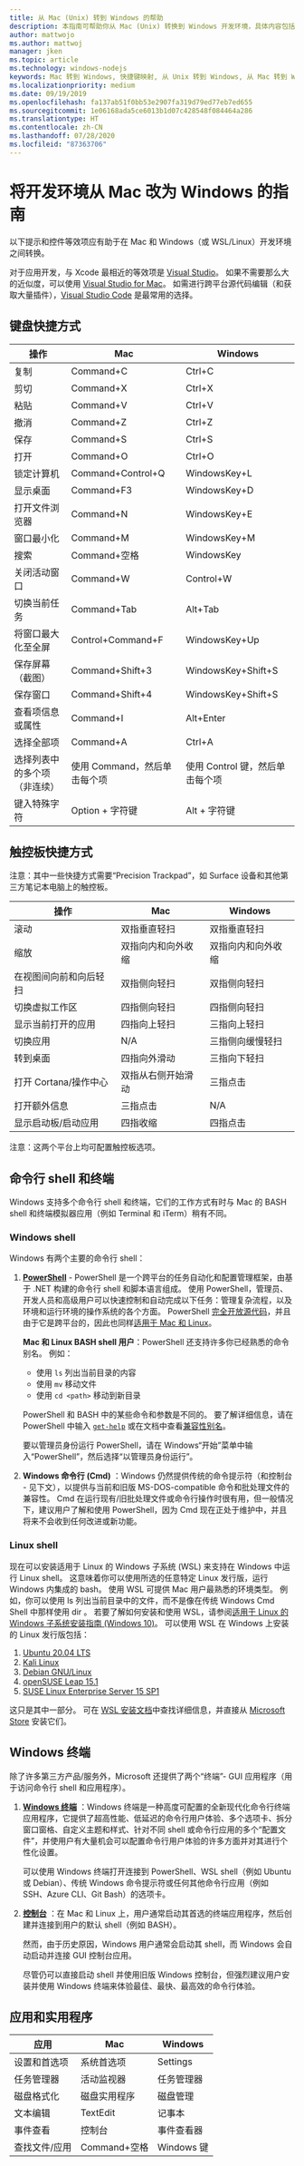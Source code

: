 ```yaml
---
title: 从 Mac (Unix) 转到 Windows 的帮助
description: 本指南可帮助你从 Mac (Unix) 转换到 Windows 开发环境，具体内容包括快捷键映射和 Mac 和 Windows 之间概念差异概述。
author: mattwojo
ms.author: mattwoj
manager: jken
ms.topic: article
ms.technology: windows-nodejs
keywords: Mac 转到 Windows, 快捷键映射, 从 Unix 转到 Windows, 从 Mac 转到 Windows, 从 MacBook 转到 Surface 的帮助, Macintosh 用户如何使用 Windows, 从 Macintosh 切换到 Windows, 开发环境更改帮助, Mac OS X 转到 Windows, 从 Mac 转到电脑的帮助
ms.localizationpriority: medium
ms.date: 09/19/2019
ms.openlocfilehash: fa137ab51f0bb53e2907fa319d79ed77eb7ed655
ms.sourcegitcommit: 1e06168ada5ce6013b1d07c428548f084464a286
ms.translationtype: HT
ms.contentlocale: zh-CN
ms.lasthandoff: 07/28/2020
ms.locfileid: "87363706"
---
```

# <a name="guide-for-changing-your-dev-environment-from-mac-to-windows"></a>将开发环境从 Mac 改为 Windows 的指南

以下提示和控件等效项应有助于在 Mac 和 Windows（或 WSL/Linux）开发环境之间转换。

对于应用开发，与 Xcode 最相近的等效项是 [Visual Studio](https://visualstudio.microsoft.com)。 如果不需要那么大的近似度，可以使用 [Visual Studio for Mac](https://visualstudio.microsoft.com/vs/mac/)。 如需进行跨平台源代码编辑（和获取大量插件），[Visual Studio Code](https://code.visualstudio.com/?wt.mc_id=DX_841432) 是最常用的选择。

## <a name="keyboard-shortcuts"></a>键盘快捷方式

| **操作** | **Mac** | **Windows** |
|---------------|--------------------|---------------------|
| 复制 | Command+C | Ctrl+C |
| 剪切 | Command+X | Ctrl+X |
| 粘贴 | Command+V | Ctrl+V |
| 撤消 | Command+Z | Ctrl+Z |
| 保存 | Command+S | Ctrl+S |
| 打开 | Command+O | Ctrl+O |
| 锁定计算机 | Command+Control+Q | WindowsKey+L |
| 显示桌面 | Command+F3 | WindowsKey+D |
| 打开文件浏览器 | Command+N | WindowsKey+E |
| 窗口最小化 | Command+M | WindowsKey+M |
| 搜索 | Command+空格 | WindowsKey |
| 关闭活动窗口 | Command+W | Control+W |
| 切换当前任务 | Command+Tab | Alt+Tab |
| 将窗口最大化至全屏 | Control+Command+F | WindowsKey+Up |
| 保存屏幕（截图） | Command+Shift+3 | WindowsKey+Shift+S |
| 保存窗口 | Command+Shift+4 | WindowsKey+Shift+S |
| 查看项信息或属性 | Command+I | Alt+Enter |
 | 选择全部项 | Command+A | Ctrl+A |
| 选择列表中的多个项（非连续） | 使用 Command，然后单击每个项 | 使用 Control 键，然后单击每个项 |
| 键入特殊字符 | Option + 字符键 | Alt + 字符键|

## <a name="trackpad-shortcuts"></a>触控板快捷方式

注意：其中一些快捷方式需要“Precision Trackpad”，如 Surface 设备和其他第三方笔记本电脑上的触控板。

 **操作** | **Mac** | **Windows** |
|---------------|--------------------|---------------------|
| 滚动 | 双指垂直轻扫 | 双指垂直轻扫 |
| 缩放 | 双指向内和向外收缩 | 双指向内和向外收缩 |
| 在视图间向前和向后轻扫 | 双指侧向轻扫 | 双指侧向轻扫 |
| 切换虚拟工作区 | 四指侧向轻扫 | 四指侧向轻扫 |
| 显示当前打开的应用 | 四指向上轻扫 | 三指向上轻扫 |
| 切换应用 | N/A | 三指侧向缓慢轻扫 |
| 转到桌面 | 四指向外滑动 | 三指向下轻扫 |
| 打开 Cortana/操作中心 | 双指从右侧开始滑动 | 三指点击 |
| 打开额外信息 | 三指点击 | N/A |
|显示启动板/启动应用 | 四指收缩 | 四指点击 |

注意：这两个平台上均可配置触控板选项。

## <a name="command-line-shells-and-terminals"></a>命令行 shell 和终端

Windows 支持多个命令行 shell 和终端，它们的工作方式有时与 Mac 的 BASH shell 和终端模拟器应用（例如 Terminal 和 iTerm）稍有不同。

### <a name="windows-shells"></a>Windows shell

Windows 有两个主要的命令行 shell：

1. **[PowerShell](https://docs.microsoft.com/powershell/scripting/overview?view=powershell-7)** - PowerShell 是一个跨平台的任务自动化和配置管理框架，由基于 .NET 构建的命令行 shell 和脚本语言组成。 使用 PowerShell，管理员、开发人员和高级用户可以快速控制和自动完成以下任务：管理复杂流程，以及环境和运行环境的操作系统的各个方面。 PowerShell [完全开放源代码](https://github.com/powershell/powershell)，并且由于它是跨平台的，因此也同样[适用于 Mac 和 Linux](https://docs.microsoft.com/powershell/scripting/install/installing-powershell?view=powershell-7)。

    **Mac 和 Linux BASH shell 用户**：PowerShell 还支持许多你已经熟悉的命令别名。 例如：
    - 使用 `ls` 列出当前目录的内容
    - 使用 `mv` 移动文件
    - 使用 `cd <path>` 移动到新目录

    PowerShell 和 BASH 中的某些命令和参数是不同的。 要了解详细信息，请在 PowerShell 中输入 [`get-help`](https://docs.microsoft.com/powershell/scripting/learn/ps101/02-help-system?view=powershell-7) 或在文档中查看[兼容性别名](https://docs.microsoft.com/powershell/scripting/samples/appendix-1---compatibility-aliases?view=powershell-7)。

    要以管理员身份运行 PowerShell，请在 Windows“开始”菜单中输入“PowerShell”，然后选择“以管理员身份运行”。

2. **Windows 命令行 (Cmd)** ：Windows 仍然提供传统的命令提示符（和控制台 - 见下文），以提供与当前和旧版 MS-DOS-compatible 命令和批处理文件的兼容性。 Cmd 在运行现有/旧批处理文件或命令行操作时很有用，但一般情况下，建议用户了解和使用 PowerShell，因为 Cmd 现在正处于维护中，并且将来不会收到任何改进或新功能。

### <a name="linux-shells"></a>Linux shell

现在可以安装适用于 Linux 的 Windows 子系统 (WSL) 来支持在 Windows 中运行 Linux shell。 这意味着你可以使用所选的任意特定 Linux 发行版，运行 Windows 内集成的 bash。 使用 WSL 可提供 Mac 用户最熟悉的环境类型。 例如，你可以使用 ls 列出当前目录中的文件，而不是像在传统 Windows Cmd Shell 中那样使用 dir 。 若要了解如何安装和使用 WSL，请参阅[适用于 Linux 的 Windows 子系统安装指南 (Windows 10)](https://docs.microsoft.com/windows/wsl/install-win10)。 可以使用 WSL 在 Windows 上安装的 Linux 发行版包括：

1. [Ubuntu 20.04 LTS](https://www.microsoft.com/store/apps/9n6svws3rx71)
2. [Kali Linux](https://www.microsoft.com/store/apps/9PKR34TNCV07)
3. [Debian GNU/Linux](https://www.microsoft.com/store/apps/9MSVKQC78PK6)
4. [openSUSE Leap 15.1](https://www.microsoft.com/store/apps/9NJFZK00FGKV)
5. [SUSE Linux Enterprise Server 15 SP1](https://www.microsoft.com/store/apps/9PN498VPMF3Z)

这只是其中一部分。 可在 [WSL 安装文档](https://docs.microsoft.com/windows/wsl/install-win10#install-your-linux-distribution-of-choice)中查找详细信息，并直接从 [Microsoft Store](https://www.microsoft.com/search/shop/apps?q=linux&category=Developer+tools) 安装它们。

## <a name="windows-terminals"></a>Windows 终端

除了许多第三方产品/服务外，Microsoft 还提供了两个“终端”- GUI 应用程序（用于访问命令行 shell 和应用程序）。

1. **[Windows 终端](https://docs.microsoft.com/windows/terminal/)** ：Windows 终端是一种高度可配置的全新现代化命令行终端应用程序，它提供了超高性能、低延迟的命令行用户体验、多个选项卡、拆分窗口窗格、自定义主题和样式、针对不同 shell 或命令行应用的多个“配置文件”，并使用户有大量机会可以配置命令行用户体验的许多方面并对其进行个性化设置。

    可以使用 Windows 终端打开连接到 PowerShell、WSL shell（例如 Ubuntu 或 Debian）、传统 Windows 命令提示符或任何其他命令行应用（例如 SSH、Azure CLI、Git Bash）的选项卡。

2. **[控制台](https://docs.microsoft.com/windows/console/)** ：在 Mac 和 Linux 上，用户通常启动其首选的终端应用程序，然后创建并连接到用户的默认 shell（例如 BASH）。

    然而，由于历史原因，Windows 用户通常会启动其 shell，而 Windows 会自动启动并连接 GUI 控制台应用。

    尽管仍可以直接启动 shell 并使用旧版 Windows 控制台，但强烈建议用户安装并使用 Windows 终端来体验最佳、最快、最高效的命令行体验。

## <a name="apps-and-utilities"></a>应用和实用程序

 **应用** | **Mac** | **Windows** |
|---------------|--------------------|---------------------|
| 设置和首选项 | 系统首选项 | Settings |
| 任务管理器 | 活动监视器 | 任务管理器 |
| 磁盘格式化 | 磁盘实用程序 | 磁盘管理 |
| 文本编辑 | TextEdit | 记事本 |
| 事件查看 | 控制台 | 事件查看器 |
| 查找文件/应用 | Command+空格 | Windows 键 |
